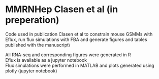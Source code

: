 # MMRNHep Clasen et al (in preperation)
Code used in publication Clasen et al to constrain mouse GSMMs with Eflux, run flux simulations with FBA and generate figures and tables published with the manuscript\

All RNA-seq and corresponding figures were generated in R\
Eflux is available as a jupyter notebook\
Flux simulations were performed in MATLAB and plots generated using plotly (jupyter notebook)
